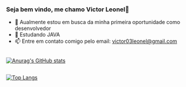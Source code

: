 ### Seja bem vindo, me chamo Victor Leonel👋


- 🔭 Aualmente estou em busca da minha primeira oportunidade como desenvolvedor
- 🌱 Estudando JAVA
- 📫 Entre em contato comigo pelo email: victor03leonel@gmail.com

##
[![Anurag's GitHub stats](https://github-readme-stats.vercel.app/api?username=v-leonel&show_icons=true&theme=radical)](https://github.com/v-leonel/github-readme-stats)
##

[![Top Langs](https://github-readme-stats.vercel.app/api/top-langs/?username=v-leonel&layout=compact&theme=radical&show_icons=true&langs_count=10)](https://github.com/v-leonel/github-readme-stats)
##
